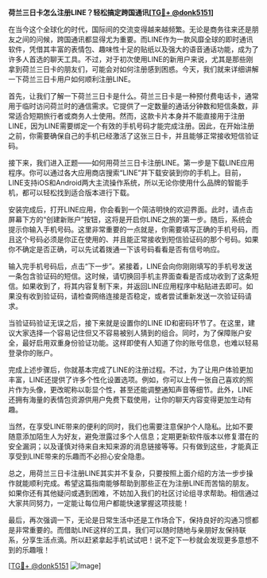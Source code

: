 **荷兰三日卡怎么注册LINE？轻松搞定跨国通讯[[TG💪+ @donk5151](https://t.me/s/donk5151)]**

在当今这个全球化的时代，国际间的交流变得越来越频繁。无论是商务往来还是朋友之间的问候，跨国通讯都显得尤为重要。而LINE作为一款风靡全球的即时通讯软件，凭借其丰富的表情包、趣味性十足的贴纸以及强大的语音通话功能，成为了许多人首选的聊天工具。不过，对于初次使用LINE的新用户来说，尤其是那些刚拿到荷兰三日卡的朋友们，可能会对如何注册感到困惑。今天，我们就来详细讲解一下荷兰三日卡用户如何顺利注册LINE。

首先，让我们了解一下荷兰三日卡是什么。荷兰三日卡是一种预付费电话卡，通常用于临时访问荷兰时的通信需求。它提供了一定数量的通话分钟数和短信条数，非常适合短期旅行者或商务人士使用。然而，这款卡片本身并不能直接用于注册LINE，因为LINE需要绑定一个有效的手机号码才能完成注册。因此，在开始注册之前，你需要确保自己的手机已经激活了这张三日卡，并且能够正常接收短信验证码。

接下来，我们进入正题——如何用荷兰三日卡注册LINE。第一步是下载LINE应用程序。你可以通过各大应用商店搜索“LINE”并下载安装到你的手机上。目前，LINE支持iOS和Android两大主流操作系统，所以无论你使用什么品牌的智能手机，都可以轻松找到适合版本进行下载。

安装完成后，打开LINE应用，你会看到一个简洁明快的欢迎界面。此时，请点击屏幕下方的“创建新账户”按钮，这将是开启你LINE之旅的第一步。随后，系统会提示你输入手机号码。这里非常重要的一点就是，你需要填写正确的手机号码，而且这个号码必须是你正在使用的、并且能正常接收到短信验证码的那个号码。如果你不确定是否正确，可以先试着拨通一下该号码看看是否有信号响应。

输入完手机号码后，点击“下一步”。紧接着，LINE会向你刚刚填写的手机号发送一条包含验证码的短信。这时候，请切换回手机主界面查看是否成功收到了这条短信。如果收到了，将其内容复制下来，并返回LINE应用程序中粘贴进去即可。如果没有收到验证码，请检查网络连接是否稳定，或者尝试重新发送一次验证码请求。

当验证码验证无误之后，接下来就是设置你的LINE ID和密码环节了。在这里，建议大家选择一个容易记住但又不容易被别人猜到的组合。同时，为了保障账户安全，最好启用双重身份验证功能。这样即使有人知道了你的账号信息，也难以轻易登录你的账户。

完成上述步骤后，你就基本完成了LINE的注册过程。不过，为了让用户体验更加丰富，LINE还提供了许多个性化设置选项。例如，你可以上传一张自己喜欢的照片作为头像，更改昵称以彰显个性，甚至还能调整通知声音等细节。此外，LINE还拥有海量的表情包资源供用户免费下载使用，让你的聊天内容变得更加生动有趣。

当然，在享受LINE带来的便利的同时，我们也需要注意保护个人隐私。比如不要随意添加陌生人为好友，避免泄露过多个人信息；定期更新软件版本以修复潜在的安全漏洞；以及谨慎对待来自未知来源的消息链接等等。只有做到这些，才能真正享受到LINE带来的乐趣而不必担心安全隐患。

总之，用荷兰三日卡注册LINE其实并不复杂，只要按照上面介绍的方法一步步操作就能顺利完成。希望这篇指南能够帮助到那些正在为注册LINE而苦恼的朋友。如果你还有其他疑问或遇到困难，不妨加入我们的社区讨论组寻求帮助。相信通过大家共同努力，一定能让每位用户都能快速掌握这项技能！

最后，再次强调一下，无论是日常生活中还是工作场合下，保持良好的沟通习惯都是非常重要的。而借助LINE这样的工具，我们可以随时随地与亲朋好友保持联系，分享生活点滴。所以赶紧拿起手机试试吧！说不定下一秒就会发现更多意想不到的乐趣哦！

[[TG💪+ @donk5151](https://t.me/s/donk5151) ![Image](https://i.postimg.cc/rwNCRYN7/Snipaste-2025-04-30-17-27-05.png)]